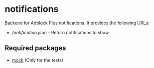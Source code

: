 notifications
=============

Backend for Adblock Plus notifications. It provides the following URLs:

* */notification.json* - Return notifications to show

Required packages
-----------------

* [mock](https://pypi.python.org/pypi/mock) (Only for the tests)
